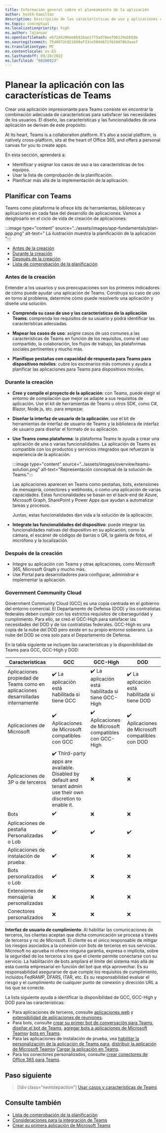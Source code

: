```yaml
---
title: Información general sobre el planeamiento de la aplicación
author: heath-hamilton
description: Descripción de las características de uso y aplicaciones de Microsoft Teams, asignar casos de uso, planear pestañas con capacidad de respuesta para dispositivos móviles. Conozca las características y la disponibilidad de Teams para GCC, GCC-High y DOD.
ms.topic: conceptual
ms.localizationpriority: high
ms.author: lajanuar
ms.openlocfilehash: eb72d4296ee6b91bae1775ad79eef06139abb59e
ms.sourcegitcommit: 75d0072c021609af33ce584d671f610d78b3aaef
ms.translationtype: MT
ms.contentlocale: es-ES
ms.lasthandoff: 09/28/2022
ms.locfileid: "68100423"
---
```

# <a name="plan-your-app-with-teams-features"></a>Planear la aplicación con las características de Teams

Crear una aplicación impresionante para Teams consiste en encontrar la combinación adecuada de características para satisfacer las necesidades de los usuarios. El diseño, las características y las funcionalidades de una aplicación se derivan de este propósito.

At its heart, Teams is a collaboration platform. It's also a social platform, is natively cross-platform, sits at the heart of Office 365, and offers a personal canvas for you to create apps.

En esta sección, aprenderá a:

* Identificar y asignar los casos de uso a las características de los equipos.
* Usar la lista de comprobación de la planificación.
* Planificar más allá de la implementación de la aplicación.

## <a name="plan-with-teams"></a>Planificar con Teams

Teams como plataforma le ofrece kits de herramientas, bibliotecas y aplicaciones en cada fase del desarrollo de aplicaciones. Vamos a desglosarlo en el ciclo de vida de creación de aplicaciones:

:::image type="content" source="../assets/images/app-fundamentals/plan-app.png" alt-text=" La ilustración muestra la planificación de la aplicación ":::

* [Antes de la creación](#before-you-build)
* [Durante la creación ](#during-build)
* [Después de la creación](#post-build)
* [Lista de comprobación de la planificación](../concepts/design/planning-checklist.md)

### <a name="before-you-build"></a>Antes de la creación

Entender a los usuarios y sus preocupaciones son los primeros indicadores de cómo puede ayudar una aplicación de Teams. Construya su caso de uso en torno al problema, determine cómo puede resolverlo una aplicación y diseñe una solución.

* **Comprenda su caso de uso y las características de la aplicación Teams**: comprenda los requisitos de su usuario y podrá identificar las características adecuadas.

* **Mapear los casos de uso**: asigne casos de uso comunes a las características de Teams en función de los requisitos, como el uso compartido, la colaboración, los flujos de trabajo, las plataformas sociales pertinentes y mucho más.

* **Planifique pestañas con capacidad de respuesta para Teams para dispositivos móviles**: cubre los escenarios más comunes y ayuda a planificar las aplicaciones para Teams para dispositivos móviles.

### <a name="during-build"></a>Durante la creación

* **Cree y compile el proyecto de la aplicación**: con Teams, puede elegir el entorno de compilación que mejor se adapte a sus requisitos de aplicación. Use el kit de herramientas de Teams u otros SDK, como C#, Blazor, Node.js, etc. para empezar.

* **Diseñar la interfaz de usuario de la aplicación**: use el kit de herramientas de interfaz de usuario de Teams y la biblioteca de interfaz de usuario para diseñar el formato de su aplicación.

* **Use Teams como plataforma**: la plataforma Teams le ayuda a crear una aplicación de una o varias funcionalidades. La aplicación de Teams es compatible con los productos y servicios integrados que refuerzan la experiencia de la aplicación.

    :::image type="content" source="../assets/images/overview/teams-solution.png" alt-text="Representación conceptual de la solución de Teams.":::

    Las aplicaciones aparecen en Teams como pestañas, bots, extensiones de mensajería, conectores y webhooks, o como una aplicación de varias capacidades. Estas funcionalidades se basan en el back-end de Azure, Microsoft Graph, SharePoint y Power Apps que ayudan a automatizar tareas y procesos.

    Juntas, estas funcionalidades dan vida a la solución de la aplicación.

* **Integrate las funcionalidades del dispositivo**: puede integrar las funcionalidades nativas del dispositivo en su aplicación, como la cámara, el escáner de códigos de barras o QR, la galería de fotos, el micrófono y la localización.

### <a name="post-build"></a>Después de la creación

* Integre su aplicación con Teams y otras aplicaciones, como Microsoft 365, Microsoft Graph y mucho más.
* Use Portal para desarrolladores para configurar, administrar e implementar la aplicación.

### <a name="government-community-cloud"></a>Government Community Cloud

Government Community Cloud (GCC) es una copia centrada en el gobierno del entorno comercial. El Departamento de Defensa (DOD) y los contratistas federales deben cumplir con los estrictos requisitos de ciberseguridad y cumplimiento. Para ello, se creó el GCC-High para satisfacer las necesidades del DOD y de los contratistas federales. GCC-High es una copia de la nube del DOD pero existe en su propio entorno soberano. La nube del DOD se crea solo para el Departamento de Defensa.

En la tabla siguiente se incluyen las características y la disponibilidad de Teams para GCC, GCC-High y DOD:

| Características   | GCC | GCC-High | DOD |
|-------------|---------|---|---|
| Aplicaciones propiedad de Teams como en aplicaciones desarrolladas internamente | ✔️ La aplicación está habilitada si tiene GCC | ✔️ La aplicación está habilitada si tiene GCC-High | ✔️ La aplicación está habilitada si tiene DOD |
| Aplicaciones de Microsoft | ✔️ Aplicaciones de Microsoft compatibles con GCC | ✔️ Aplicaciones de Microsoft compatibles con GCC-High | ✔️ Aplicaciones de Microsoft compatibles con DOD |
| Aplicaciones de 3P o de terceros | ✔️ Third-party apps are available. Disabled by default and tenant admin use their own discretion to enable it. | ❌ | ❌ |
| Bots | ✔️ | ❌ | ❌ |
| Aplicaciones de pestaña Personalizadas o Lob |  ✔️ | ✔️ | ✔️ |
| Aplicaciones de instalación de prueba:  | ✔️ | ❌ | ❌ |
| Bots personalizados o Lob | ✔️ | ❌ | ❌ |
| Extensiones de mensajería personalizadas | ❌ | ❌ | ❌ |
| Conectores personalizados | ❌ | ❌ | ❌ |

**Interfaz de usuario de cumplimiento**: Al habilitar las comunicaciones de terceros, los clientes aceptan que dicha comunicación se procesa a través de terceros y no de Microsoft. El cliente es el único responsable de mitigar los riesgos asociados a la conexión con bots de terceros en sus servicios. Microsoft no aprueba ni ofrece ninguna garantía, expresa o implícita, sobre la seguridad de los terceros a los que el cliente permite conectarse con su servicio. La habilitación de bots ampliará el límite del sistema más allá de esta cuenta empresarial en función del bot que elija aprovechar. Es su responsabilidad asegurarse de que cumple los requisitos de cumplimiento, incluidos FedRAMP, DFARS, ITAR, etc. Es su responsabilidad evaluar el riesgo y el cumplimiento de cualquier punto de conexión y dirección URL a los que se conecte.

La lista siguiente ayuda a identificar la disponibilidad de GCC, GCC-High y DOD para las características:

* Para aplicaciones de terceros, consulte [aplicaciones web](../samples/integrating-web-apps.md) y [extensibilidad de aplicaciones de reuniones](../apps-in-teams-meetings/meeting-app-extensibility.md).
* Para bots, consulte [crear su primer bot de conversación para Teams](../get-started/first-app-bot.md), [diseñar el bot de Teams](../bots/design/bots.md), [agregar bots a aplicaciones de Microsoft Teams](../resources/bot-v3/bots-overview.md)y [bots en Teams](../bots/what-are-bots.md).
* Para las aplicaciones de instalación de prueba, vea [habilitar la personalización de la aplicación de Teams para](../concepts/design/enable-app-customization.md), [distribuir la aplicación de Microsoft Teams](../concepts/deploy-and-publish/apps-publish-overview.md)y [Cargar la aplicación en Teams](../concepts/deploy-and-publish/apps-upload.md).
* Para los conectores personalizados, consulte [crear conectores de Office 365 para Teams](../webhooks-and-connectors/how-to/connectors-creating.md).

</details>

## <a name="next-step"></a>Paso siguiente

> [!div class="nextstepaction"]
> [Usar casos y características de Teams](design/understand-use-cases.md)

## <a name="see-also"></a>Consulte también

* [Lista de comprobación de la planificación](../concepts/design/planning-checklist.md)
* [Consideraciones para la integración de Teams](../samples/integrating-web-apps.md)
* [Crear su primera aplicación de Microsoft Teams](../build-your-first-app/build-first-app-overview.md)
